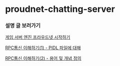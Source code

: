 # proudnet-chatting-server

### 설명 글 보러가기

[게임 서버 엔진 프라우드넷 시작하기](https://minisp.tistory.com/10?category=1034897)

[RPC통신 이해하기(1) - PIDL 파일에 대해](https://minisp.tistory.com/11?category=1034897)

[RPC통신 이해하기(2) - 용어 및 개념 정의](https://minisp.tistory.com/12?category=1034897)
